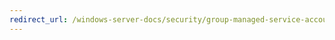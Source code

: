 ```yaml
---
redirect_url: /windows-server-docs/security/group-managed-service-accounts/security-options/interactive-logon-number-of-previous-logons-to-cache-in-case-domain-controller-is-not-available.md
---
```

